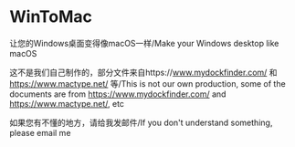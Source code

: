 # WinToMac
让您的Windows桌面变得像macOS一样/Make your Windows desktop like macOS

这不是我们自己制作的，部分文件来自https://www.mydockfinder.com/ 和 https://www.mactype.net/ 等/This is not our own production, some of the documents are from https://www.mydockfinder.com/ and https://www.mactype.net/, etc

如果您有不懂的地方，请给我发邮件/If you don't understand something, please email me
